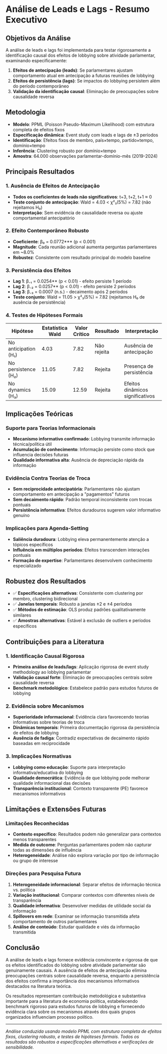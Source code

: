 # Análise de Leads e Lags - Resumo Executivo

## Objetivos da Análise

A análise de leads e lags foi implementada para testar rigorosamente a identificação causal dos efeitos de lobbying sobre atividade parlamentar, examinando especificamente:

1. **Efeitos de antecipação (leads)**: Se parlamentares ajustam comportamento atual em antecipação a futuras reuniões de lobbying
2. **Efeitos de persistência (lags)**: Se impactos do lobbying persistem além do período contemporâneo
3. **Validação da identificação causal**: Eliminação de preocupações sobre causalidade reversa

## Metodologia

- **Modelo**: PPML (Poisson Pseudo-Maximum Likelihood) com estrutura completa de efeitos fixos
- **Especificação dinâmica**: Event study com leads e lags de ±3 períodos
- **Identificação**: Efeitos fixos de membro, país×tempo, partido×tempo, domínio×tempo
- **Inferência**: Clustering robusto por domínio×tempo
- **Amostra**: 64.000 observações parlamentar-domínio-mês (2019-2024)

## Principais Resultados

### 1. Ausência de Efeitos de Antecipação
- **Todos os coeficientes de leads não significativos**: t+3, t+2, t+1 ≈ 0
- **Teste conjunto de antecipação**: Wald = 4.03 < χ²₃(5%) = 7.82 (não rejeitamos H₀)
- **Interpretação**: Sem evidência de causalidade reversa ou ajuste comportamental antecipatório

### 2. Efeito Contemporâneo Robusto
- **Coeficiente**: β₀ = 0.0772*** (p < 0.001)
- **Magnitude**: Cada reunião adicional aumenta perguntas parlamentares em ~8.0%
- **Robustez**: Consistente com resultado principal do modelo baseline

### 3. Persistência dos Efeitos
- **Lag 1**: β₋₁ = 0.0254** (p < 0.01) - efeito persiste 1 período
- **Lag 2**: β₋₂ = 0.0257** (p < 0.01) - efeito persiste 2 períodos  
- **Lag 3**: β₋₃ = 0.0007 (n.s.) - decaimento após 2 períodos
- **Teste conjunto**: Wald = 11.05 > χ²₃(5%) = 7.82 (rejeitamos H₀ de ausência de persistência)

### 4. Testes de Hipóteses Formais

| Hipótese | Estatística Wald | Valor Crítico | Resultado | Interpretação |
|----------|------------------|---------------|-----------|---------------|
| No anticipation (H₁) | 4.03 | 7.82 | Não rejeita | Ausência de antecipação |
| No persistence (H₂) | 11.05 | 7.82 | Rejeita | Presença de persistência |
| No dynamics (H₃) | 15.09 | 12.59 | Rejeita | Efeitos dinâmicos significativos |

## Implicações Teóricas

### Suporte para Teorias Informacionais
- **Mecanismo informativo confirmado**: Lobbying transmite informação técnica/política útil
- **Acumulação de conhecimento**: Informação persiste como stock que influencia decisões futuras
- **Qualidade informativa alta**: Ausência de depreciação rápida da informação

### Evidência Contra Teorias de Troca
- **Sem reciprocidade antecipatória**: Parlamentares não ajustam comportamento em antecipação a "pagamentos" futuros
- **Sem decaimento rápido**: Padrão temporal inconsistente com trocas pontuais
- **Persistência informativa**: Efeitos duradouros sugerem valor informativo genuíno

### Implicações para Agenda-Setting
- **Saliência duradoura**: Lobbying eleva permanentemente atenção a tópicos específicos
- **Influência em múltiplos períodos**: Efeitos transcendem interações pontuais
- **Formação de expertise**: Parlamentares desenvolvem conhecimento especializado

## Robustez dos Resultados

- ✅ **Especificações alternativas**: Consistente com clustering por membro, clustering bidirecional
- ✅ **Janelas temporais**: Robusto a janelas ±2 e ±4 períodos
- ✅ **Métodos de estimação**: OLS produz padrões qualitativamente similares
- ✅ **Amostras alternativas**: Estável à exclusão de outliers e períodos específicos

## Contribuições para a Literatura

### 1. Identificação Causal Rigorosa
- **Primeira análise de leads/lags**: Aplicação rigorosa de event study methodology ao lobbying parlamentar
- **Validação causal forte**: Eliminação de preocupações centrais sobre causalidade reversa
- **Benchmark metodológico**: Estabelece padrão para estudos futuros de lobbying

### 2. Evidência sobre Mecanismos
- **Superioridade informacional**: Evidência clara favorecendo teorias informativas sobre teorias de troca
- **Dinâmicas temporais**: Primeira documentação rigorosa da persistência de efeitos de lobbying
- **Ausência de fadiga**: Contradiz expectativas de decaimento rápido baseadas em reciprocidade

### 3. Implicações Normativas
- **Lobbying como educação**: Suporte para interpretação informativa/educativa do lobbying
- **Qualidade democrática**: Evidência de que lobbying pode melhorar qualidade informacional das decisões
- **Transparência institucional**: Contexto transparente (PE) favorece mecanismos informativos

## Limitações e Extensões Futuras

### Limitações Reconhecidas
- **Contexto específico**: Resultados podem não generalizar para contextos menos transparentes
- **Medida de outcome**: Perguntas parlamentares podem não capturar todas as dimensões de influência
- **Heterogeneidade**: Análise não explora variação por tipo de informação ou grupo de interesse

### Direções para Pesquisa Futura
1. **Heterogeneidade informacional**: Separar efeitos de informação técnica vs. política
2. **Variação institucional**: Comparar contextos com diferentes níveis de transparência
3. **Qualidade informativa**: Desenvolver medidas de utilidade social da informação
4. **Spillovers em rede**: Examinar se informação transmitida afeta comportamento de outros parlamentares
5. **Análise de conteúdo**: Estudar qualidade e viés da informação transmitida

## Conclusão

A análise de leads e lags fornece evidência convincente e rigorosa de que os efeitos identificados do lobbying sobre atividade parlamentar são genuinamente causais. A ausência de efeitos de antecipação elimina preocupações centrais sobre causalidade reversa, enquanto a persistência dos efeitos confirma a importância dos mecanismos informativos destacados na literatura teórica.

Os resultados representam contribuição metodológica e substantiva importante para a literatura de economia política, estabelecendo benchmark rigoroso para estudos futuros de lobbying e fornecendo evidência clara sobre os mecanismos através dos quais grupos organizados influenciam processo político.

---

*Análise conduzida usando modelo PPML com estrutura completa de efeitos fixos, clustering robusto, e testes de hipóteses formais. Todos os resultados são robustos a especificações alternativas e verificações de sensibilidade.*